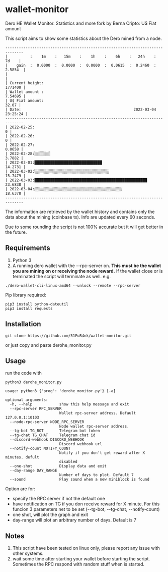 # wallet-monitor
Dero HE Wallet Monitor. Statistics and more
fork by Berna Cripto: U$ Fiat amount

This script aims to show some statistics about the Dero mined from a node.
```
------------------------------------------------------------------------------
|          :    1m    :   15m    :    1h    :    6h    :   24h    :    7d    |
|    gain  :  0.0000  :  0.0000  :  0.0000  :  0.0615  :  0.2460  :  2.5854  |
|                                                                            |
| Current height:                                                    1771400 |
| Wallet amount :                                                    7.54695 |
| U$ Fiat amount:                                                      32.07 |
| Date:                                                  2022-03-04 23:25:24 |
------------------------------------------------------------------------------
| 2022-02-25:                                                              0 |
| 2022-02-26:                                                              0 |
| 2022-02-27:                                                         0.0658 |
| 2022-02-28:░░░░░░░                                                  3.7882 |
| 2022-03-01:██████████████████████████████                          14.2731 |
| 2022-03-02:░░░░░░░░░░░░░░░░░░░░░░░░░░░░░░░░░                       15.7479 |
| 2022-03-03:██████████████████████████████████████████████████      23.6838 |
| 2022-03-04:░░░░░░░░░░░░░░░░░░░░░░░░░░░░░░░░░░░░░░░                 18.6378 |
------------------------------------------------------------------------------
```
The information are retrieved by the wallet history and contains only the data about the mining (coinbase tx).
Info are updated every 60 seconds.

Due to some rounding the script is not 100% accurate but it will get better in the future.


## Requirements

1. Python 3
2. A running dero wallet with the --rpc-server on. **This must be the wallet you are mining on or receiving the node reward.** If the wallet close or is terminated the script will terminate as well.
e.g.
```
./dero-wallet-cli-linux-amd64 --unlock --remote --rpc-server
```

Pip library required:
```
pip3 install python-dateutil
pip3 install requests
```

## Installation
```
git clone https://github.com/51FuR4nk/wallet-monitor.git
```
or just copy and paste derohe_monitor.py

## Usage
run the code with
```
python3 derohe_monitor.py
```

```
usage: python3 {'prog': 'derohe_monitor.py'} [-a]

optional arguments:
  -h, --help            show this help message and exit
  --rpc-server RPC_SERVER
                        Wallet rpc-server address. Default 127.0.0.1:10103
  --node-rpc-server NODE_RPC_SERVER
                        Node wallet rpc-server address.
  --tg-bot TG_BOT       Telegram bot token
  --tg-chat TG_CHAT     Telegram chat id
  --discord-webhook DISCORD_WEBHOOK
                        Discord webhook url
  --notify-count NOTIFY_COUNT
                        Notify if you don't get reward after X minutes. defult
                        disabled
  --one-shot            Display data and exit
  --day-range DAY_RANGE
                        Number of days to plot. Default 7
  --sound               Play sound when a new miniblock is found
```

Option are for:
- specify the RPC server if not the default one
- have notification on TG if you don receive reward for X minute. For this funcion 3 parameters net to be set (--tg-bot, --tg-chat, --notify-count)
- one shot, will plot the graph and exit
- day-range will plot an arbitrary number of days. Default is 7

## Notes

1. This script have been tested on linux only, please report any issue with other systems.
2. wait some time after starting your wallet before starting the script. Sometimes the RPC respond with random stuff when is started.
